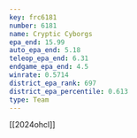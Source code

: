 ```yaml
---
key: frc6181
number: 6181
name: Cryptic Cyborgs
epa_end: 15.99
auto_epa_end: 5.18
teleop_epa_end: 6.31
endgame_epa_end: 4.5
winrate: 0.5714
district_epa_rank: 697
district_epa_percentile: 0.613
type: Team
---
```

[[2024ohcl]]
